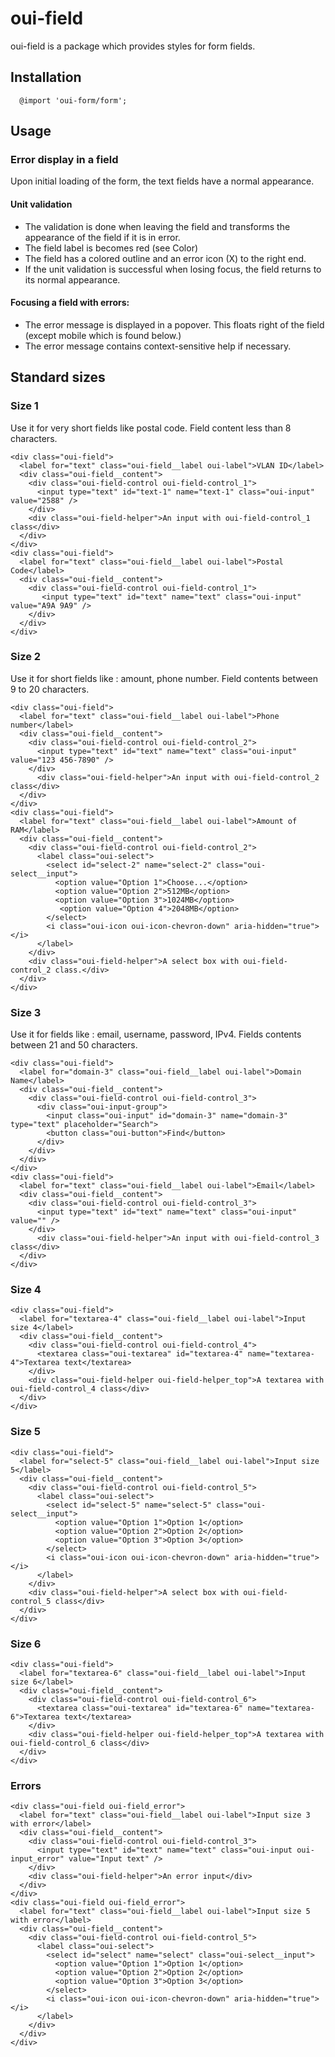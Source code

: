 # oui-field

<component-status cx-design="partial" ux="beta"></component-status>

oui-field is a package which provides styles for form fields.

## Installation

```less
  @import 'oui-form/form';
```

## Usage
### Error display in a field
Upon initial loading of the form, the text fields have a normal appearance.
#### Unit validation

* The validation is done when leaving the field and transforms the appearance of the field if it is in error.
* The field label is becomes red (see Color)
* The field has a colored outline and an error icon (X) to the right end.  
* If the unit validation is successful when losing focus, the field returns to its normal appearance.

#### Focusing a field with errors:

* The error message is displayed in a popover. This floats right of the field (except mobile which is found below.)
* The error message contains context-sensitive help if necessary.

## Standard sizes
### Size 1
Use it for very short fields like postal code. Field content less than 8 characters.

```html:preview
<div class="oui-field">
  <label for="text" class="oui-field__label oui-label">VLAN ID</label>
  <div class="oui-field__content">
    <div class="oui-field-control oui-field-control_1">
      <input type="text" id="text-1" name="text-1" class="oui-input" value="2588" />
    </div>
    <div class="oui-field-helper">An input with oui-field-control_1 class</div>
  </div>
</div>
<div class="oui-field"> 
  <label for="text" class="oui-field__label oui-label">Postal Code</label>
  <div class="oui-field__content">
    <div class="oui-field-control oui-field-control_1">
       <input type="text" id="text" name="text" class="oui-input" value="A9A 9A9" />
    </div>
  </div>
</div>
```
### Size 2
Use it for short fields like : amount, phone number. Field contents between 9 to 20 characters.

```html:preview
<div class="oui-field">
  <label for="text" class="oui-field__label oui-label">Phone number</label>
  <div class="oui-field__content">
    <div class="oui-field-control oui-field-control_2">
      <input type="text" id="text" name="text" class="oui-input" value="123 456-7890" />
    </div>
      <div class="oui-field-helper">An input with oui-field-control_2 class</div>
  </div>
</div>
<div class="oui-field">
  <label for="text" class="oui-field__label oui-label">Amount of RAM</label>
  <div class="oui-field__content">
    <div class="oui-field-control oui-field-control_2">
      <label class="oui-select">
        <select id="select-2" name="select-2" class="oui-select__input">
          <option value="Option 1">Choose...</option>
          <option value="Option 2">512MB</option>
          <option value="Option 3">1024MB</option>
           <option value="Option 4">2048MB</option>
        </select>
        <i class="oui-icon oui-icon-chevron-down" aria-hidden="true"></i>
      </label>
    </div>
    <div class="oui-field-helper">A select box with oui-field-control_2 class.</div>
  </div>
</div>
```

### Size 3
Use it for fields like : email, username, password, IPv4. Fields contents between 21 and 50 characters.
```html:preview
<div class="oui-field">
  <label for="domain-3" class="oui-field__label oui-label">Domain Name</label>
  <div class="oui-field__content">
    <div class="oui-field-control oui-field-control_3">
      <div class="oui-input-group">
        <input class="oui-input" id="domain-3" name="domain-3" type="text" placeholder="Search">
        <button class="oui-button">Find</button>
      </div>
    </div>
  </div>
</div>
<div class="oui-field">
  <label for="text" class="oui-field__label oui-label">Email</label>
  <div class="oui-field__content">
    <div class="oui-field-control oui-field-control_3">
      <input type="text" id="text" name="text" class="oui-input" value="" />
    </div>
      <div class="oui-field-helper">An input with oui-field-control_3 class</div>
  </div>
</div>
```
### Size 4

```html:preview
<div class="oui-field">
  <label for="textarea-4" class="oui-field__label oui-label">Input size 4</label>
  <div class="oui-field__content">
    <div class="oui-field-control oui-field-control_4">
      <textarea class="oui-textarea" id="textarea-4" name="textarea-4">Textarea text</textarea>
    </div>
    <div class="oui-field-helper oui-field-helper_top">A textarea with oui-field-control_4 class</div>
  </div>
</div>
```
### Size 5

```html:preview
<div class="oui-field">
  <label for="select-5" class="oui-field__label oui-label">Input size 5</label>
  <div class="oui-field__content">
    <div class="oui-field-control oui-field-control_5">
      <label class="oui-select">
        <select id="select-5" name="select-5" class="oui-select__input">
          <option value="Option 1">Option 1</option>
          <option value="Option 2">Option 2</option>
          <option value="Option 3">Option 3</option>
        </select>
        <i class="oui-icon oui-icon-chevron-down" aria-hidden="true"></i>
      </label>
    </div>
    <div class="oui-field-helper">A select box with oui-field-control_5 class</div>
  </div>
</div>
```
### Size 6

```html:preview
<div class="oui-field">
  <label for="textarea-6" class="oui-field__label oui-label">Input size 6</label>
  <div class="oui-field__content">
    <div class="oui-field-control oui-field-control_6">
      <textarea class="oui-textarea" id="textarea-6" name="textarea-6">Textarea text</textarea>
    </div>
    <div class="oui-field-helper oui-field-helper_top">A textarea with oui-field-control_6 class</div>
  </div>
</div>
```

### Errors

```html:preview
<div class="oui-field oui-field_error">
  <label for="text" class="oui-field__label oui-label">Input size 3 with error</label>
  <div class="oui-field__content">
    <div class="oui-field-control oui-field-control_3">
      <input type="text" id="text" name="text" class="oui-input oui-input_error" value="Input text" />
    </div>
    <div class="oui-field-helper">An error input</div>
  </div>
</div>
<div class="oui-field oui-field_error">
  <label for="text" class="oui-field__label oui-label">Input size 5 with error</label>
  <div class="oui-field__content">
    <div class="oui-field-control oui-field-control_5">
      <label class="oui-select">
        <select id="select" name="select" class="oui-select__input">
          <option value="Option 1">Option 1</option>
          <option value="Option 2">Option 2</option>
          <option value="Option 3">Option 3</option>
        </select>
        <i class="oui-icon oui-icon-chevron-down" aria-hidden="true"></i>
      </label>
    </div>
  </div>
</div>
```

